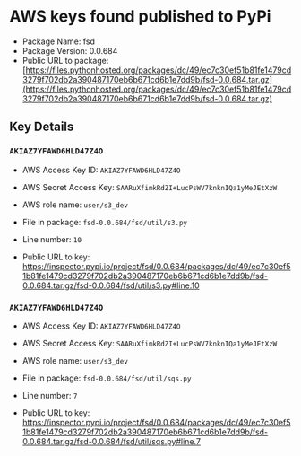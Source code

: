 # AWS keys found published to PyPi

* Package Name: fsd
* Package Version: 0.0.684
* Public URL to package: [https://files.pythonhosted.org/packages/dc/49/ec7c30ef51b81fe1479cd3279f702db2a390487170eb6b671cd6b1e7dd9b/fsd-0.0.684.tar.gz](https://files.pythonhosted.org/packages/dc/49/ec7c30ef51b81fe1479cd3279f702db2a390487170eb6b671cd6b1e7dd9b/fsd-0.0.684.tar.gz)

## Key Details

### `AKIAZ7YFAWD6HLD47Z4O`

* AWS Access Key ID: `AKIAZ7YFAWD6HLD47Z4O`
* AWS Secret Access Key: `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` 
* AWS role name: `user/s3_dev`
* File in package: `fsd-0.0.684/fsd/util/s3.py`
* Line number: `10`

* Public URL to key: https://inspector.pypi.io/project/fsd/0.0.684/packages/dc/49/ec7c30ef51b81fe1479cd3279f702db2a390487170eb6b671cd6b1e7dd9b/fsd-0.0.684.tar.gz/fsd-0.0.684/fsd/util/s3.py#line.10



### `AKIAZ7YFAWD6HLD47Z4O`

* AWS Access Key ID: `AKIAZ7YFAWD6HLD47Z4O`
* AWS Secret Access Key: `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` 
* AWS role name: `user/s3_dev`
* File in package: `fsd-0.0.684/fsd/util/sqs.py`
* Line number: `7`

* Public URL to key: https://inspector.pypi.io/project/fsd/0.0.684/packages/dc/49/ec7c30ef51b81fe1479cd3279f702db2a390487170eb6b671cd6b1e7dd9b/fsd-0.0.684.tar.gz/fsd-0.0.684/fsd/util/sqs.py#line.7


